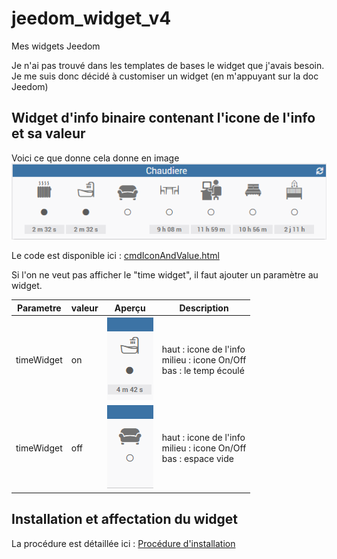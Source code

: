 # jeedom_widget_v4
Mes widgets Jeedom

Je n'ai pas trouvé dans les templates de bases le widget que j'avais besoin.
Je me suis donc décidé à customiser un widget (en m'appuyant sur la doc Jeedom)

## Widget d'info binaire contenant l'icone de l'info et sa valeur

Voici ce que donne cela donne en image
![Exemple](./doc/cmd.info.binary.icon-cmdIconAndValue/cmdIconAndValue_Example.png)

Le code est disponible ici : [cmdIconAndValue.html](./dashboard/cmd.info.binary.icon-cmdIconAndValue.html)

Si l'on ne veut pas afficher le "time widget", il faut ajouter un paramètre au widget.

|Parametre|valeur|Aperçu|Description|
|-|-|-|-|
|timeWidget|on|![ex. avec time widget](./doc/cmd.info.binary.icon-cmdIconAndValue/cmdIconAndValue_timeWidget.png)|haut : icone de l'info<br/>milieu : icone On/Off<br/>bas : le temp écoulé|
|timeWidget|off|![ex. sans time widget](./doc/cmd.info.binary.icon-cmdIconAndValue/cmdIconAndValue.png)|haut : icone de l'info<br/>milieu : icone On/Off<br/>bas : espace vide|

## Installation et affectation du widget

La procédure est détaillée ici : [Procédure d'installation](./doc/InstallationProcedure.md)